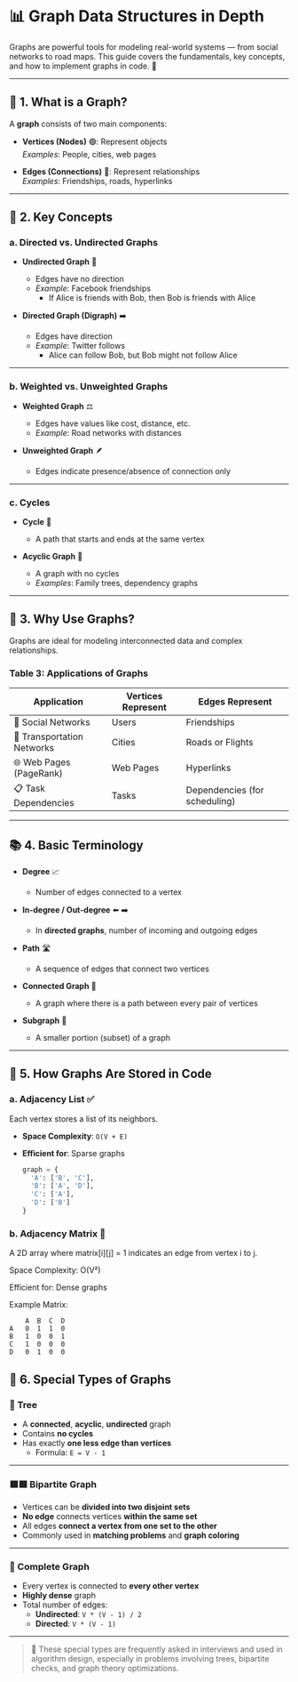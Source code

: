 # 📊 Graph Data Structures in Depth

Graphs are powerful tools for modeling real-world systems — from social networks to road maps. This guide covers the fundamentals, key concepts, and how to implement graphs in code. 🚀

---

## 🔹 1. What is a Graph?

A **graph** consists of two main components:

- **Vertices (Nodes)** 🟢: Represent objects  
  _Examples_: People, cities, web pages

- **Edges (Connections)** 🔗: Represent relationships  
  _Examples_: Friendships, roads, hyperlinks

---

## 🔸 2. Key Concepts

### a. Directed vs. Undirected Graphs

- **Undirected Graph** 🔄  
  - Edges have no direction  
  - _Example_: Facebook friendships  
    - If Alice is friends with Bob, then Bob is friends with Alice

- **Directed Graph (Digraph)** ➡️  
  - Edges have direction  
  - _Example_: Twitter follows  
    - Alice can follow Bob, but Bob might not follow Alice

---

### b. Weighted vs. Unweighted Graphs

- **Weighted Graph** ⚖️  
  - Edges have values like cost, distance, etc.  
  - _Example_: Road networks with distances

- **Unweighted Graph** 🪶  
  - Edges indicate presence/absence of connection only

---

### c. Cycles

- **Cycle** 🔁  
  - A path that starts and ends at the same vertex

- **Acyclic Graph** 🚫  
  - A graph with no cycles  
  - _Examples_: Family trees, dependency graphs

---

## 📌 3. Why Use Graphs?

Graphs are ideal for modeling interconnected data and complex relationships.

### Table 3: Applications of Graphs

| **Application**             | **Vertices Represent** | **Edges Represent**                     |
|-----------------------------|------------------------|------------------------------------------|
| 🧑 Social Networks           | Users                  | Friendships                              |
| 🛫 Transportation Networks   | Cities                 | Roads or Flights                         |
| 🌐 Web Pages (PageRank)      | Web Pages              | Hyperlinks                               |
| 📋 Task Dependencies         | Tasks                  | Dependencies (for scheduling)            |

---

## 📚 4. Basic Terminology

- **Degree** 📈  
  - Number of edges connected to a vertex

- **In-degree / Out-degree** ⬅️ ➡️  
  - In **directed graphs**, number of incoming and outgoing edges

- **Path** 🛣️  
  - A sequence of edges that connect two vertices

- **Connected Graph** 🔗  
  - A graph where there is a path between every pair of vertices

- **Subgraph** 🧩  
  - A smaller portion (subset) of a graph

---

## 💾 5. How Graphs Are Stored in Code

### a. Adjacency List ✅

Each vertex stores a list of its neighbors.

- **Space Complexity**: `O(V + E)`  
- **Efficient for**: Sparse graphs

  ```python
  graph = {
    'A': ['B', 'C'],
    'B': ['A', 'D'],
    'C': ['A'],
    'D': ['B']
  } 

### b. Adjacency Matrix 🧮

A 2D array where matrix[i][j] = 1 indicates an edge from vertex i to j.

Space Complexity: O(V²)

Efficient for: Dense graphs

Example Matrix:

        A  B  C  D
    A   0  1  1  0
    B   1  0  0  1
    C   1  0  0  0
    D   0  1  0  0

## 🌟 6. Special Types of Graphs

### 🌳 Tree

- A **connected**, **acyclic**, **undirected** graph  
- Contains **no cycles**
- Has exactly **one less edge than vertices**  
  - Formula: `E = V - 1`

---

### 🟦🟥 Bipartite Graph

- Vertices can be **divided into two disjoint sets**
- **No edge** connects vertices **within the same set**
- All edges **connect a vertex from one set to the other**
- Commonly used in **matching problems** and **graph coloring**

---

### 🔄 Complete Graph

- Every vertex is connected to **every other vertex**
- **Highly dense** graph
- Total number of edges:  
  - **Undirected**: `V * (V - 1) / 2`  
  - **Directed**: `V * (V - 1)`

---

> 🧠 These special types are frequently asked in interviews and used in algorithm design, especially in problems involving trees, bipartite checks, and graph theory optimizations.

